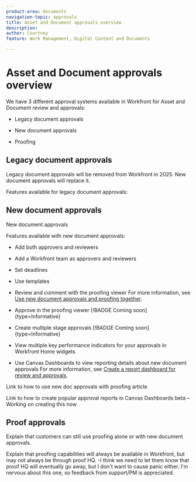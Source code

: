 ```yaml
---
product-area: documents
navigation-topic: approvals
title: Asset and Document approvals overview
description: 
author: Courtney
feature: Work Management, Digital Content and Documents

---
```


# Asset and Document approvals overview 

We have 3 different approval systems available in Workfront for Asset and Document review and approvals:

* Legacy document approvals 

* New document approvals 

* Proofing 

## Legacy document approvals

Legacy document approvals will be removed from Workfront in 2025. New document approvals will replace it. 

Features available for legacy document approvals:


## New document approvals 

New document approvals 

Features available with new document approvals:



* Add both approvers and reviewers 

* Add a Workfront team as approvers and reviewers

* Set deadlines 

* Use templates 

* Review and comment with the proofing viewer 
    For more information, see [Use new document approvals and proofing together](/help/quicksilver/review-and-approve-work/document-reviews-and-approvals/doc-approvals-and-proofing.md).

* Approve in the proofing viewer [!BADGE Coming soon]{type=Informative}

* Create multiple stage approvals [!BADGE Coming soon]{type=Informative}

* View multiple key performance indicators for your approvals in Workfront Home widgets

* Use Canvas Dashboards to view reporting details about new document approvals
    For more information, see [Create a report dashboard for review and approvals](/help/quicksilver/review-and-approve-work/document-reviews-and-approvals/create-review-and-approval-dashboard.md).
 


Link to how to use new doc approvals with proofing article 

Link to how to create popular approval reports in Canvas Dashboards beta – Working on creating this now 

 

## Proof approvals 

Explain that customers can still use proofing alone or with new document approvals. 

Explain that proofing capabilities will always be available in Workfront, but may not always be through proof HQ. -I think we need to let them know that proof HQ will eventually go away, but I don't want to cause panic either. I'm nervous about this one, so feedback from support/PM is appreciated. 

 